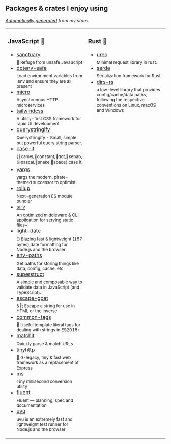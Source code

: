 ## Packages & crates I enjoy using

*[Automatically generated](https://github.com/Siilwyn/Siilwyn) from my stars.*

<table width="100%">
<tr>
<td valign="top" width="50%">

### JavaScript :turtle:
* [sanctuary](https://github.com/sanctuary-js/sanctuary) <br/> <sub>:see_no_evil: Refuge from unsafe JavaScript</sub>
* [dotenv-safe](https://github.com/rolodato/dotenv-safe) <br/> <sub>Load environment variables from .env and ensure they are all present</sub>
* [micro](https://github.com/vercel/micro) <br/> <sub>Asynchronous HTTP microservices</sub>
* [tailwindcss](https://github.com/tailwindlabs/tailwindcss) <br/> <sub>A utility-first CSS framework for rapid UI development.</sub>
* [querystringify](https://github.com/unshiftio/querystringify) <br/> <sub>Querystringify - Small, simple but powerful query string parser.</sub>
* [case-it](https://github.com/firede/case-it) <br/> <sub>{🐫camel,🔆constant,💠dot,🍢kebab,👍pascal,🐍snake,👾space} case it.</sub>
* [yargs](https://github.com/yargs/yargs) <br/> <sub> yargs the modern, pirate-themed successor to optimist.</sub>
* [rollup](https://github.com/rollup/rollup) <br/> <sub>Next-generation ES module bundler</sub>
* [sirv](https://github.com/lukeed/sirv) <br/> <sub>An optimized middleware & CLI application for serving static files~!</sub>
* [light-date](https://github.com/xxczaki/light-date) <br/> <sub>⏰ Blazing fast & lightweight (157 bytes) date formatting for Node.js and the browser.</sub>
* [env-paths](https://github.com/sindresorhus/env-paths) <br/> <sub>Get paths for storing things like data, config, cache, etc</sub>
* [superstruct](https://github.com/ianstormtaylor/superstruct) <br/> <sub>A simple and composable way to validate data in JavaScript (and TypeScript).</sub>
* [escape-goat](https://github.com/sindresorhus/escape-goat) <br/> <sub>&🐐; Escape a string for use in HTML or the inverse</sub>
* [common-tags](https://github.com/zspecza/common-tags) <br/> <sub>🔖 Useful template literal tags for dealing with strings in ES2015+</sub>
* [matchit](https://github.com/lukeed/matchit) <br/> <sub>Quickly parse & match URLs</sub>
* [tinyhttp](https://github.com/tinyhttp/tinyhttp) <br/> <sub>🦄 0-legacy, tiny & fast web framework as a replacement of Express</sub>
* [ms](https://github.com/vercel/ms) <br/> <sub>Tiny millisecond conversion utility</sub>
* [fluent](https://github.com/projectfluent/fluent) <br/> <sub>Fluent — planning, spec and documentation</sub>
* [uvu](https://github.com/lukeed/uvu) <br/> <sub>uvu is an extremely fast and lightweight test runner for Node.js and the browser</sub>

</td>
<td valign="top" width="50%">

### Rust :crab:
* [ureq](https://github.com/algesten/ureq) <br/> <sub>Minimal request library in rust.</sub>
* [serde](https://github.com/serde-rs/serde) <br/> <sub>Serialization framework for Rust</sub>
* [dirs-rs](https://github.com/dirs-dev/dirs-rs) <br/> <sub>a low-level library that provides config/cache/data paths, following the respective conventions on Linux, macOS and Windows</sub>

</td>
</tr>
</table>
